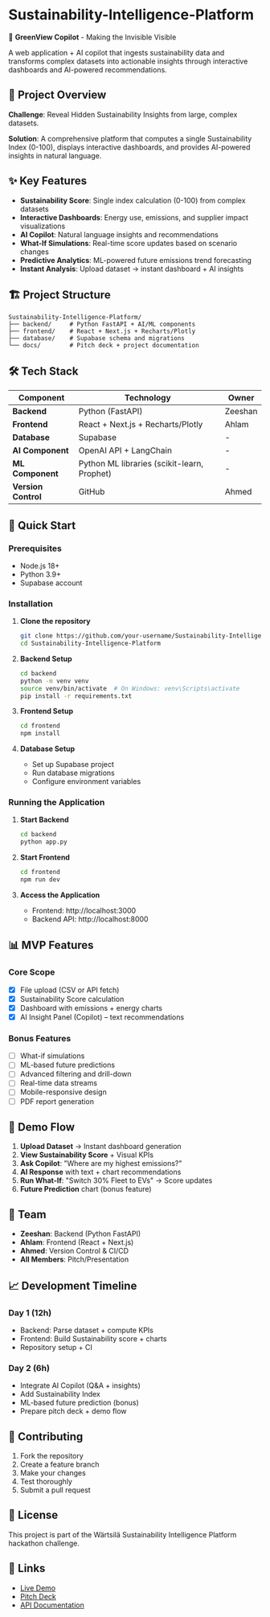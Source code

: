 # Sustainability-Intelligence-Platform

🌱 **GreenView Copilot** - Making the Invisible Visible

A web application + AI copilot that ingests sustainability data and transforms complex datasets into actionable insights through interactive dashboards and AI-powered recommendations.

## 🎯 Project Overview

**Challenge**: Reveal Hidden Sustainability Insights from large, complex datasets.

**Solution**: A comprehensive platform that computes a single Sustainability Index (0-100), displays interactive dashboards, and provides AI-powered insights in natural language.

## ✨ Key Features

- **Sustainability Score**: Single index calculation (0-100) from complex datasets
- **Interactive Dashboards**: Energy use, emissions, and supplier impact visualizations
- **AI Copilot**: Natural language insights and recommendations
- **What-If Simulations**: Real-time score updates based on scenario changes
- **Predictive Analytics**: ML-powered future emissions trend forecasting
- **Instant Analysis**: Upload dataset → instant dashboard + AI insights

## 🏗️ Project Structure

```
Sustainability-Intelligence-Platform/
├── backend/     # Python FastAPI + AI/ML components
├── frontend/    # React + Next.js + Recharts/Plotly
├── database/    # Supabase schema and migrations
└── docs/        # Pitch deck + project documentation
```

## 🛠️ Tech Stack

| Component | Technology | Owner |
|-----------|------------|-------|
| **Backend** | Python (FastAPI) | Zeeshan |
| **Frontend** | React + Next.js + Recharts/Plotly | Ahlam |
| **Database** | Supabase | - |
| **AI Component** | OpenAI API + LangChain | - |
| **ML Component** | Python ML libraries (scikit-learn, Prophet) | - |
| **Version Control** | GitHub | Ahmed |

## 🚀 Quick Start

### Prerequisites
- Node.js 18+
- Python 3.9+
- Supabase account

### Installation

1. **Clone the repository**
   ```bash
   git clone https://github.com/your-username/Sustainability-Intelligence-Platform.git
   cd Sustainability-Intelligence-Platform
   ```

2. **Backend Setup**
   ```bash
   cd backend
   python -m venv venv
   source venv/bin/activate  # On Windows: venv\Scripts\activate
   pip install -r requirements.txt
   ```

3. **Frontend Setup**
   ```bash
   cd frontend
   npm install
   ```

4. **Database Setup**
   - Set up Supabase project
   - Run database migrations
   - Configure environment variables

### Running the Application

1. **Start Backend**
   ```bash
   cd backend
   python app.py
   ```

2. **Start Frontend**
   ```bash
   cd frontend
   npm run dev
   ```

3. **Access the Application**
   - Frontend: http://localhost:3000
   - Backend API: http://localhost:8000

## 📊 MVP Features

### Core Scope
- [x] File upload (CSV or API fetch)
- [x] Sustainability Score calculation
- [x] Dashboard with emissions + energy charts
- [x] AI Insight Panel (Copilot) – text recommendations

### Bonus Features
- [ ] What-if simulations
- [ ] ML-based future predictions
- [ ] Advanced filtering and drill-down
- [ ] Real-time data streams
- [ ] Mobile-responsive design
- [ ] PDF report generation

## 🎯 Demo Flow

1. **Upload Dataset** → Instant dashboard generation
2. **View Sustainability Score** + Visual KPIs
3. **Ask Copilot**: "Where are my highest emissions?"
4. **AI Response** with text + chart recommendations
5. **Run What-If**: "Switch 30% Fleet to EVs" → Score updates
6. **Future Prediction** chart (bonus feature)

## 👥 Team

- **Zeeshan**: Backend (Python FastAPI)
- **Ahlam**: Frontend (React + Next.js)
- **Ahmed**: Version Control & CI/CD
- **All Members**: Pitch/Presentation

## 📈 Development Timeline

### Day 1 (12h)
- Backend: Parse dataset + compute KPIs
- Frontend: Build Sustainability score + charts
- Repository setup + CI

### Day 2 (6h)
- Integrate AI Copilot (Q&A + insights)
- Add Sustainability Index
- ML-based future prediction (bonus)
- Prepare pitch deck + demo flow

## 🤝 Contributing

1. Fork the repository
2. Create a feature branch
3. Make your changes
4. Test thoroughly
5. Submit a pull request

## 📄 License

This project is part of the Wärtsilä Sustainability Intelligence Platform hackathon challenge.

## 🔗 Links

- [Live Demo](https://your-demo-url.com)
- [Pitch Deck](docs/pitch-deck.pdf)
- [API Documentation](http://localhost:8000/docs)



